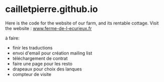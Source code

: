 # cailletpierre.github.io

Here is the code for the website of our farm, and its rentable cottage.
Visit the website : www.ferme-de-l-ecurieux.fr

à faire:
- finir les traductions
- envoi d'email pour création mailing list
- téléchargement de contrat
- faire une page pour les resto
- drapeaux pour choix des lanques
- compteur de visite


